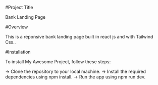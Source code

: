 #Project Title

Bank Landing Page

#Overview

This is a reponsive bank landing page built in react js and with Tailwind Css..

#Installation

To install My Awesome Project, follow these steps:

 ->   Clone the repository to your local machine.
 ->   Install the required dependencies using npm install.
 ->   Run the app using npm run dev.